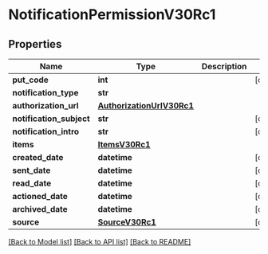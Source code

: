 # NotificationPermissionV30Rc1

## Properties
Name | Type | Description | Notes
------------ | ------------- | ------------- | -------------
**put_code** | **int** |  | [optional] 
**notification_type** | **str** |  | 
**authorization_url** | [**AuthorizationUrlV30Rc1**](AuthorizationUrlV30Rc1.md) |  | 
**notification_subject** | **str** |  | [optional] 
**notification_intro** | **str** |  | [optional] 
**items** | [**ItemsV30Rc1**](ItemsV30Rc1.md) |  | 
**created_date** | **datetime** |  | [optional] 
**sent_date** | **datetime** |  | [optional] 
**read_date** | **datetime** |  | [optional] 
**actioned_date** | **datetime** |  | [optional] 
**archived_date** | **datetime** |  | [optional] 
**source** | [**SourceV30Rc1**](SourceV30Rc1.md) |  | [optional] 

[[Back to Model list]](../README.md#documentation-for-models) [[Back to API list]](../README.md#documentation-for-api-endpoints) [[Back to README]](../README.md)

